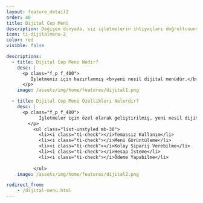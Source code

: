 ```yaml
---
layout: feature_detail2
order: 40
title: Dijital Cep Menü
description: Değişen dünyada, siz işletmelerin ihtiyaçları doğrultusunda Adisyo’yu sürekli geliştiriyoruz. Bu doğrultuda Dijital Cep Menü uygulamamız ile hizmetindeyiz...
icon: ti-dijitalmenu-2
color: red
visible: false

descriptions: 
  - title: Dijital Cep Menü Nedir?
    desc: |
      <p class="f_p f_400">
         İşletmeniz için hazırlanmış <b>yeni nesil dijital menüdür.</b> İşletmenizde dijital cep menü kullanarak ürünlerinizi misafirlerinize hızlıca sunabilir, müşteri memnuniyetini ve satışlarınızı arttırabilirsiniz.
      </p>
    image: /assets/img/home/features/dijital1.png

  - title: Dijital Cep Menü Özellikleri Nelerdir?
    desc: |
      <p class="f_p f_400">
            İşletmeler için özel olarak geliştirilmiş, yeni nesil dijital menü sayesinde müşterileriniz,<b> temazsız olarak masalardaki QR kodu okutarak</b> işletmenin menüsüne hızlıca ulaşır ve istediği siparişi kolayca verebilir.
        </p>
          <ul class="list-unstyled mb-30">
            <li><i class="ti-check"></i>Temassız Kullanım</li>
            <li><i class="ti-check"></i>Menü Görüntüleme</li>
            <li><i class="ti-check"></i>Kolay Sipariş Verebilme</li>
            <li><i class="ti-check"></i>Hesap İsteme</li>
            <li><i class="ti-check"></i>Ödeme Yapabilme</li>
           
          </ul>
    image: /assets/img/home/features/dijital2.png

redirect_from:
    - /dijital-menu.html
---
```

